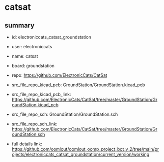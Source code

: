# catsat
 
## summary 
* id: electroniccats_catsat_groundstation
* user: electroniccats
* name: catsat
* board: groundstation
* repo: https://github.com/ElectronicCats/CatSat
* src_file_repo_kicad_pcb: GroundStation/GroundStation.kicad_pcb
* src_file_repo_kicad_pcb_link: https://github.com/ElectronicCats/CatSat/tree/master/GroundStation/GroundStation.kicad_pcb


* src_file_repo_sch: GroundStation/GroundStation.sch
* src_file_repo_sch_link: https://github.com/ElectronicCats/CatSat/tree/master/GroundStation/GroundStation.sch
* full details link: https://github.com/oomlout/oomlout_oomp_project_bot_v_2/tree/main/projects/electroniccats_catsat_groundstation/current_version/working  







